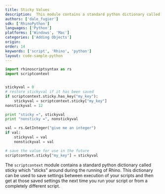 ```yaml
---
title: Sticky Values
description:  This module contains a standard python dictionary called sticky which sticks around.
authors: ['dale_fugier']
sdk: ['RhinoPython']
languages: ['Python']
platforms: ['Windows', 'Mac']
categories: ['Adding Objects']
origin:
order: 14
keywords: ['script', 'Rhino', 'python']
layout: code-sample-python
---
```



```python
import rhinoscriptsyntax as rs
import scriptcontext


stickyval = 0
# restore stickyval if it has been saved
if scriptcontext.sticky.has_key("my_key"):
    stickyval = scriptcontext.sticky["my_key"]
nonstickyval = 12

print "sticky =", stickyval
print "nonsticky =", nonstickyval

val = rs.GetInteger("give me an integer")
if val:
    stickyval = val
    nonstickyval = val

# save the value for use in the future
scriptcontext.sticky["my_key"] = stickyval
```

The `scriptcontext` module contains a standard python dictionary called sticky which "sticks" around during the running of Rhino.  This dictionary can be used to save settings between execution of your scripts and then get at those saved settings the next time you run your script or from a completely different script.
